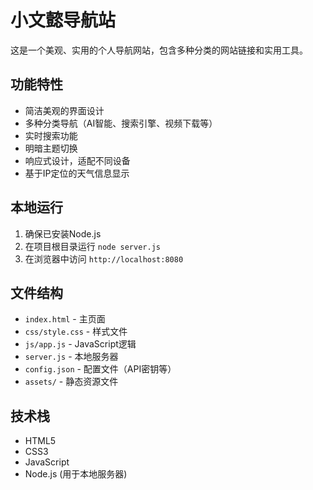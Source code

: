 # 小文懿导航站

这是一个美观、实用的个人导航网站，包含多种分类的网站链接和实用工具。

## 功能特性

- 简洁美观的界面设计
- 多种分类导航（AI智能、搜索引擎、视频下载等）
- 实时搜索功能
- 明暗主题切换
- 响应式设计，适配不同设备
- 基于IP定位的天气信息显示

## 本地运行

1. 确保已安装Node.js
2. 在项目根目录运行 `node server.js`
3. 在浏览器中访问 `http://localhost:8080`

## 文件结构

- `index.html` - 主页面
- `css/style.css` - 样式文件
- `js/app.js` - JavaScript逻辑
- `server.js` - 本地服务器
- `config.json` - 配置文件（API密钥等）
- `assets/` - 静态资源文件

## 技术栈

- HTML5
- CSS3
- JavaScript
- Node.js (用于本地服务器)